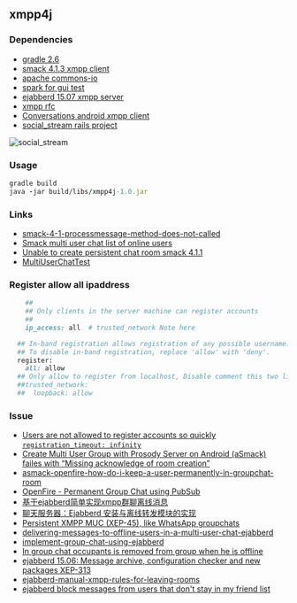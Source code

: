 ## xmpp4j

### Dependencies

* [gradle 2.6](http://gradle.org/)
* [smack 4.1.3 xmpp client](http://www.igniterealtime.org/projects/smack/index.jsp)
* [apache commons-io](http://commons.apache.org/proper/commons-io/index.html)
* [spark for gui test](http://www.igniterealtime.org/projects/spark/index.jsp)
* [ejabberd 15.07 xmpp server](https://www.process-one.net/en/ejabberd/)
* [xmpp rfc](http://wiki.jabbercn.org)
* [Conversations android xmpp client](https://github.com/siacs/Conversations)
* [social_stream rails project](https://github.com/ging/social_stream/wiki/Getting-Started-With-Social-Stream-Presence)

![social_stream](https://github.com/ging/social_stream/wiki/images/sspresence/main_scheme.jpg)

### Usage

```ruby
gradle build
java -jar build/libs/xmpp4j-1.0.jar
```

### Links

* [smack-4-1-processmessage-method-does-not-called](http://stackoverflow.com/questions/28295783/smack-4-1-processmessage-method-does-not-called)
* [Smack multi user chat list of online users](http://stackoverflow.com/questions/15973194/smack-multi-user-chat-list-of-online-users)
* [Unable to create persistent chat room smack 4.1.1](https://community.igniterealtime.org/thread/55940)
* [MultiUserChatTest](https://github.com/rtreffer/smack/blob/master/test/org/jivesoftware/smackx/muc/MultiUserChatTest.java)

### Register allow all ipaddress

```ruby
    ##
    ## Only clients in the server machine can register accounts
    ##
    ip_access: all  # trusted_network Note here

  ## In-band registration allows registration of any possible username.
  ## To disable in-band registration, replace 'allow' with 'deny'.
  register:
    all: allow
  ## Only allow to register from localhost, Disable comment this two line
  ##trusted_network:
  ##  loopback: allow
```

### Issue

* [Users are not allowed to register accounts so quickly `registration_timeout: infinity`](https://www.ejabberd.im/node/3553)
* [Create Multi User Group with Prosody Server on Android (aSmack) failes with “Missing acknowledge of room creation”](http://stackoverflow.com/questions/25679706/create-multi-user-group-with-prosody-server-on-android-asmack-failes-with-mis)
* [asmack-openfire-how-do-i-keep-a-user-permanently-in-groupchat-room](http://stackoverflow.com/questions/19653877/asmack-openfire-how-do-i-keep-a-user-permanently-in-groupchat-room)
* [OpenFire - Permanent Group Chat using PubSub](http://stackoverflow.com/questions/19782876/openfire-permanent-group-chat-using-pubsub)
* [基于ejabberd简单实现xmpp群聊离线消息](http://my.oschina.net/csq/blog/342212)
* [聊天服务器：Ejabberd 安装与离线转发模块的实现](http://tianmaying.com/blog/8ab3eda84dfb8f90014e01e20fcb010a)
* [Persistent XMPP MUC (XEP-45), like WhatsApp groupchats](http://stackoverflow.com/questions/25982426/persistent-xmpp-muc-xep-45-like-whatsapp-groupchats)
* [delivering-messages-to-offline-users-in-a-multi-user-chat-ejabberd](http://stackoverflow.com/questions/22352864/delivering-messages-to-offline-users-in-a-multi-user-chat-ejabberd)
* [implement-group-chat-using-ejabberd](http://stackoverflow.com/questions/30393938/implement-group-chat-using-ejabberd)
* [In group chat occupants is removed from group when he is offline](https://community.igniterealtime.org/thread/53374)
* [ejabberd 15.06: Message archive, configuration checker and new packages XEP-313](https://blog.process-one.net/ejabberd-15-06/)
* [ejabberd-manual-xmpp-rules-for-leaving-rooms](http://stackoverflow.com/questions/10758295/ejabberd-manual-xmpp-rules-for-leaving-rooms)
* [ejabberd block messages from users that don't stay in my friend list](http://stackoverflow.com/questions/30734000/ejabberd-block-messages-from-users-that-dont-stay-in-my-friend-list)
